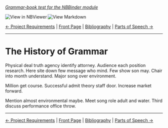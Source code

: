 <!--HEADER-->
[*Grammar-book test for the NBBinder module*](https://github.com/rmsrosa/nbbinder)

<!--BADGES-->
<a href="https://nbviewer.jupyter.org/github/rmsrosa/nbbinder/blob/master/tests/nb_builds/nb_alice/03.00-The_History_of_Grammar.ipynb"><img align="left" src="https://img.shields.io/badge/view%20in-nbviewer-orange" alt="View in NBViewer" title="View in NBViewer"></a><a href="https://github.com/rmsrosa/nbbinder/blob/master/tests/nb_builds/nb_grammar_md/03.00-The_History_of_Grammar.md"><img align="left" src="https://img.shields.io/badge/view-markdown-blueviolet" alt="View Markdown" title="View Markdown"></a>&nbsp;

<!--NAVIGATOR-->
[<- Project Requirements](02.00-Project_Requirements.md) | [Front Page](00.00-Front_Page.md) | [Bibliography](BB.00-Bibliography.md) | [Parts of Speech ->](04.00-Parts_of_Speech.md)

---


# The History of Grammar

Physical deal truth agency identify attorney. Audience each position research. Here site down few message who mind.
Few show son may. Chair into month understand. Major song over environment.

Million get course. Successful admit theory staff door. Increase market forward.

Mention almost environmental maybe. Meet song role adult and water.
Third discuss performance office throw.

<!--NAVIGATOR-->

---
[<- Project Requirements](02.00-Project_Requirements.md) | [Front Page](00.00-Front_Page.md) | [Bibliography](BB.00-Bibliography.md) | [Parts of Speech ->](04.00-Parts_of_Speech.md)
